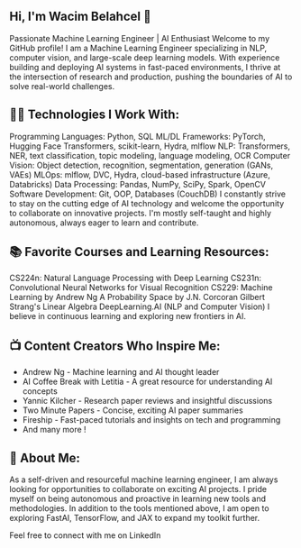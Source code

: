 ## Hi, I'm Wacim Belahcel 👋
Passionate Machine Learning Engineer | AI Enthusiast
Welcome to my GitHub profile! I am a Machine Learning Engineer specializing in NLP, computer vision, and large-scale deep learning models. With experience building and deploying AI systems in fast-paced environments, I thrive at the intersection of research and production, pushing the boundaries of AI to solve real-world challenges.

## 👨‍💻 Technologies I Work With:
Programming Languages: Python, SQL
ML/DL Frameworks: PyTorch, Hugging Face Transformers, scikit-learn, Hydra, mlflow
NLP: Transformers, NER, text classification, topic modeling, language modeling, OCR
Computer Vision: Object detection, recognition, segmentation, generation (GANs, VAEs)
MLOps: mlflow, DVC, Hydra, cloud-based infrastructure (Azure, Databricks)
Data Processing: Pandas, NumPy, SciPy, Spark, OpenCV
Software Development: Git, OOP, Databases (CouchDB)
I constantly strive to stay on the cutting edge of AI technology and welcome the opportunity to collaborate on innovative projects. I'm mostly self-taught and highly autonomous, always eager to learn and contribute.

## 📚 Favorite Courses and Learning Resources:
CS224n: Natural Language Processing with Deep Learning
CS231n: Convolutional Neural Networks for Visual Recognition
CS229: Machine Learning by Andrew Ng
A Probability Space by J.N. Corcoran
Gilbert Strang's Linear Algebra
DeepLearning.AI (NLP and Computer Vision)
I believe in continuous learning and exploring new frontiers in AI.

## 📺 Content Creators Who Inspire Me:
- Andrew Ng - Machine learning and AI thought leader
- AI Coffee Break with Letitia - A great resource for understanding AI concepts
- Yannic Kilcher - Research paper reviews and insightful discussions
- Two Minute Papers - Concise, exciting AI paper summaries
- Fireship - Fast-paced tutorials and insights on tech and programming
- And many more !
## 🚀 About Me:
As a self-driven and resourceful machine learning engineer, I am always looking for opportunities to collaborate on exciting AI projects. I pride myself on being autonomous and proactive in learning new tools and methodologies. In addition to the tools mentioned above, I am open to exploring FastAI, TensorFlow, and JAX to expand my toolkit further.

Feel free to connect with me on LinkedIn
